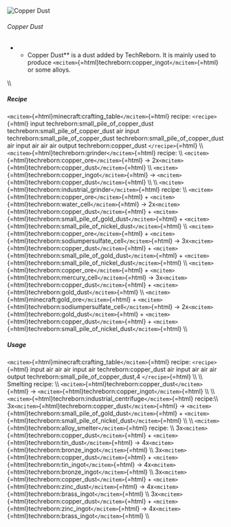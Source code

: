 ![Copper Dust](/mods/techreborn/copper_dust.png)

###### Copper Dust

-   -   Copper Dust** is a dust added by TechReborn. It is mainly used
        to produce
        `<mcitem>`{=html}techreborn:copper_ingot`</mcitem>`{=html} or
        some alloys.

\\\\

##### Recipe

`<mcitem>`{=html}minecraft:crafting_table`</mcitem>`{=html} recipe:
`<recipe>`{=html} input techreborn:small_pile_of_copper_dust
techreborn:small_pile_of_copper_dust air input
techreborn:small_pile_of_copper_dust
techreborn:small_pile_of_copper_dust air input air air air output
techreborn:copper_dust `</recipe>`{=html} \\\\
`<mcitem>`{=html}techreborn:grinder`</mcitem>`{=html} recipe: \\\\
`<mcitem>`{=html}techreborn:copper_ore`</mcitem>`{=html} -\>
2x`<mcitem>`{=html}techreborn:copper_dust`</mcitem>`{=html} \\\\
`<mcitem>`{=html}techreborn:copper_ingot`</mcitem>`{=html} -\>
`<mcitem>`{=html}techreborn:copper_dust`</mcitem>`{=html} \\\\ \\\\
`<mcitem>`{=html}techreborn:industrial_grinder`</mcitem>`{=html} recipe:
\\\\ `<mcitem>`{=html}techreborn:copper_ore`</mcitem>`{=html} +
`<mcitem>`{=html}techreborn:water_cell`</mcitem>`{=html} -\>
2x`<mcitem>`{=html}techreborn:copper_dust`</mcitem>`{=html} +
`<mcitem>`{=html}techreborn:small_pile_of_gold_dust`</mcitem>`{=html} +
`<mcitem>`{=html}techreborn:small_pile_of_nickel_dust`</mcitem>`{=html}
\\\\ `<mcitem>`{=html}techreborn:copper_ore`</mcitem>`{=html} +
`<mcitem>`{=html}techreborn:sodiumpersulfate_cell`</mcitem>`{=html} -\>
3x`<mcitem>`{=html}techreborn:copper_dust`</mcitem>`{=html} +
`<mcitem>`{=html}techreborn:small_pile_of_gold_dust`</mcitem>`{=html} +
`<mcitem>`{=html}techreborn:small_pile_of_nickel_dust`</mcitem>`{=html}
\\\\ `<mcitem>`{=html}techreborn:copper_ore`</mcitem>`{=html} +
`<mcitem>`{=html}techreborn:mercury_cell`</mcitem>`{=html} -\>
3x`<mcitem>`{=html}techreborn:copper_dust`</mcitem>`{=html} +
`<mcitem>`{=html}techreborn:gold_dust`</mcitem>`{=html} \\\\
`<mcitem>`{=html}minecraft:gold_ore`</mcitem>`{=html} +
`<mcitem>`{=html}techreborn:sodiumpersulfate_cell`</mcitem>`{=html} -\>
2x`<mcitem>`{=html}techreborn:gold_dust`</mcitem>`{=html} +
`<mcitem>`{=html}techreborn:copper_dust`</mcitem>`{=html} +
`<mcitem>`{=html}techreborn:small_pile_of_nickel_dust`</mcitem>`{=html}
\\\\

##### Usage

`<mcitem>`{=html}minecraft:crafting_table`</mcitem>`{=html} recipe:
`<recipe>`{=html} input air air air input air techreborn:copper_dust air
input air air air output techreborn:small_pile_of_copper_dust,4
`</recipe>`{=html} \\\\ \\\\ Smelting recipe: \\\\
`<mcitem>`{=html}techreborn:copper_dust`</mcitem>`{=html} -\>
`<mcitem>`{=html}techreborn:copper_ingot`</mcitem>`{=html} \\\\ \\\\
`<mcitem>`{=html}techreborn:industrial_centrifuge`</mcitem>`{=html}
recipe:\\\\ 3x`<mcitem>`{=html}techreborn:copper_dust`</mcitem>`{=html}
-\>
`<mcitem>`{=html}techreborn:small_pile_of_gold_dust`</mcitem>`{=html} +
`<mcitem>`{=html}techreborn:small_pile_of_nickel_dust`</mcitem>`{=html}
\\\\ \\\\ `<mcitem>`{=html}techreborn:alloy_smelter`</mcitem>`{=html}
recipe: \\\\
3x`<mcitem>`{=html}techreborn:copper_dust`</mcitem>`{=html} +
`<mcitem>`{=html}techreborn:tin_dust`</mcitem>`{=html} -\>
4x`<mcitem>`{=html}techreborn:bronze_ingot`</mcitem>`{=html} \\\\
3x`<mcitem>`{=html}techreborn:copper_dust`</mcitem>`{=html} +
`<mcitem>`{=html}techreborn:tin_ingot`</mcitem>`{=html} -\>
4x`<mcitem>`{=html}techreborn:bronze_ingot`</mcitem>`{=html} \\\\
3x`<mcitem>`{=html}techreborn:copper_dust`</mcitem>`{=html} +
`<mcitem>`{=html}techreborn:zinc_dust`</mcitem>`{=html} -\>
4x`<mcitem>`{=html}techreborn:brass_ingot`</mcitem>`{=html} \\\\
3x`<mcitem>`{=html}techreborn:copper_dust`</mcitem>`{=html} +
`<mcitem>`{=html}techreborn:zinc_ingot`</mcitem>`{=html} -\>
4x`<mcitem>`{=html}techreborn:brass_ingot`</mcitem>`{=html} \\\\

